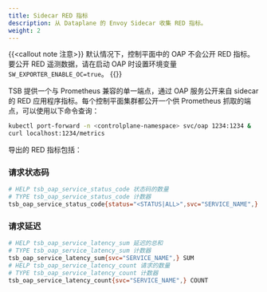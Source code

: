 ```yaml
---
title: Sidecar RED 指标
description: 从 Dataplane 的 Envoy Sidecar 收集 RED 指标。
weight: 2
---
```


{{<callout note 注意>}}
默认情况下，控制平面中的 OAP 不会公开 RED 指标。
要公开 RED 遥测数据，请在启动 OAP 时设置环境变量 `SW_EXPORTER_ENABLE_OC=true`。
{{</callout>}}

TSB 提供一个与 Prometheus 兼容的单一端点，通过 OAP 服务公开来自 sidecar 的 RED 应用程序指标。每个控制平面集群都公开一个供 Prometheus 抓取的端点，可以使用以下命令查询：

```bash
kubectl port-forward -n <controlplane-namespace> svc/oap 1234:1234 &
curl localhost:1234/metrics
```

导出的 RED 指标包括：

### 请求状态码

```bash
# HELP tsb_oap_service_status_code 状态码的数量
# TYPE tsb_oap_service_status_code 计数器
tsb_oap_service_status_code{status="<STATUS|ALL>",svc="SERVICE_NAME",} COUNT
```

### 请求延迟

```bash
# HELP tsb_oap_service_latency_sum 延迟的总和
# TYPE tsb_oap_service_latency_sum 计数器
tsb_oap_service_latency_sum{svc="SERVICE_NAME",} SUM
# HELP tsb_oap_service_latency_count 请求的数量
# TYPE tsb_oap_service_latency_count 计数器
tsb_oap_service_latency_count{svc="SERVICE_NAME",} COUNT
```

